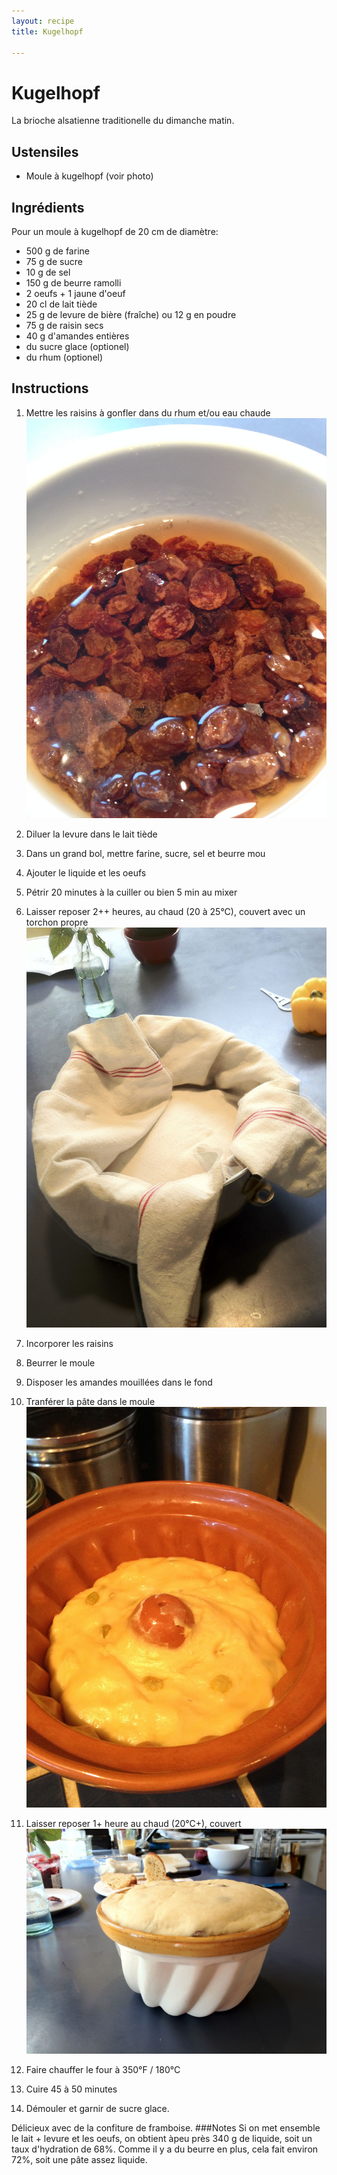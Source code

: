 ```yaml
---
layout: recipe
title: Kugelhopf 

---
```

# Kugelhopf

La brioche alsatienne traditionelle du dimanche matin.

## Ustensiles

- Moule à kugelhopf (voir photo)

## Ingrédients

Pour un moule à kugelhopf de 20 cm de diamètre:

* 500 g de farine
* 75 g de sucre
* 10 g de sel
* 150 g de beurre ramolli
* 2 oeufs + 1 jaune d'oeuf
* 20 cl de lait tiède 
* 25 g de levure de bière (fraîche) ou 12 g en poudre
* 75 g de raisin secs
* 40 g d'amandes entières
* du sucre glace (optionel)
* du rhum (optionel)

## Instructions

1. Mettre les raisins à gonfler dans du rhum et/ou eau chaude  
![Raisin](img/kugelhopf6.jpg)

2. Diluer la levure dans le lait tiède
3. Dans un grand bol, mettre farine, sucre, sel et beurre mou
4. Ajouter le liquide et les oeufs
5. Pétrir 20 minutes à la cuiller ou bien 5 min au mixer
6. Laisser reposer 2++ heures, au chaud (20 à 25°C), couvert avec un torchon propre   
![Reposer](img/kugelhopf3.jpg)
7. Incorporer les raisins
1. Beurrer le moule
1. Disposer les amandes mouillées dans le fond
1. Tranférer la pâte dans le moule   
![Dans le moule](img/kugelhopf5.jpg)
1. Laisser reposer 1+ heure au chaud (20°C+), couvert   
![Il ne nous a pas fait un guydopff!](img/kugelhopf2.jpg)
1. Faire chauffer le four à 350°F / 180°C
1. Cuire 45 à 50 minutes
1. Démouler et garnir de sucre glace.

Délicieux avec de la confiture de framboise.
###Notes
Si on met ensemble le lait + levure et les oeufs, on obtient àpeu près 340 g de liquide, soit un taux d'hydration de 68%. Comme il y a du beurre en plus, cela fait environ 72%, soit une pâte assez liquide.
